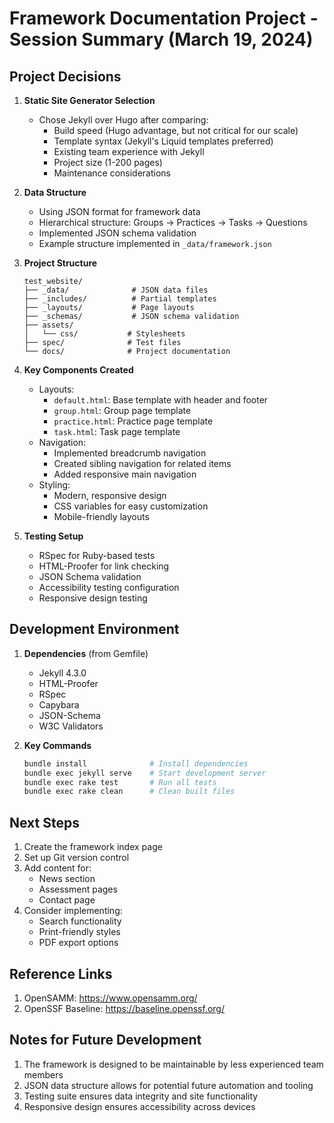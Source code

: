 # Framework Documentation Project - Session Summary (March 19, 2024)

## Project Decisions

1. **Static Site Generator Selection**
   - Chose Jekyll over Hugo after comparing:
     - Build speed (Hugo advantage, but not critical for our scale)
     - Template syntax (Jekyll's Liquid templates preferred)
     - Existing team experience with Jekyll
     - Project size (1-200 pages)
     - Maintenance considerations

2. **Data Structure**
   - Using JSON format for framework data
   - Hierarchical structure: Groups → Practices → Tasks → Questions
   - Implemented JSON schema validation
   - Example structure implemented in `_data/framework.json`

3. **Project Structure**
   ```
   test_website/
   ├── _data/              # JSON data files
   ├── _includes/          # Partial templates
   ├── _layouts/           # Page layouts
   ├── _schemas/           # JSON schema validation
   ├── assets/
   │   └── css/           # Stylesheets
   ├── spec/              # Test files
   └── docs/              # Project documentation
   ```

4. **Key Components Created**
   - Layouts:
     - `default.html`: Base template with header and footer
     - `group.html`: Group page template
     - `practice.html`: Practice page template
     - `task.html`: Task page template
   - Navigation:
     - Implemented breadcrumb navigation
     - Created sibling navigation for related items
     - Added responsive main navigation
   - Styling:
     - Modern, responsive design
     - CSS variables for easy customization
     - Mobile-friendly layouts

5. **Testing Setup**
   - RSpec for Ruby-based tests
   - HTML-Proofer for link checking
   - JSON Schema validation
   - Accessibility testing configuration
   - Responsive design testing

## Development Environment

1. **Dependencies** (from Gemfile)
   - Jekyll 4.3.0
   - HTML-Proofer
   - RSpec
   - Capybara
   - JSON-Schema
   - W3C Validators

2. **Key Commands**
   ```bash
   bundle install              # Install dependencies
   bundle exec jekyll serve    # Start development server
   bundle exec rake test       # Run all tests
   bundle exec rake clean      # Clean built files
   ```

## Next Steps

1. Create the framework index page
2. Set up Git version control
3. Add content for:
   - News section
   - Assessment pages
   - Contact page
4. Consider implementing:
   - Search functionality
   - Print-friendly styles
   - PDF export options

## Reference Links

1. OpenSAMM: https://www.opensamm.org/
2. OpenSSF Baseline: https://baseline.openssf.org/

## Notes for Future Development

1. The framework is designed to be maintainable by less experienced team members
2. JSON data structure allows for potential future automation and tooling
3. Testing suite ensures data integrity and site functionality
4. Responsive design ensures accessibility across devices 